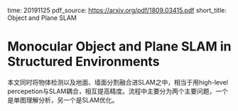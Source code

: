 time: 20191125
pdf_source: https://arxiv.org/pdf/1809.03415.pdf
short_title: Object and Plane SLAM
# Monocular Object and Plane SLAM in Structured Environments

本文同时将物体检测以及地面、墙面分割融合进SLAM之中，相当于用high-level percepetion与SLAM耦合，相互提高精度。流程中主要分为两个主要问题，一个是单图理解分析，另一个是SLAM优化。

